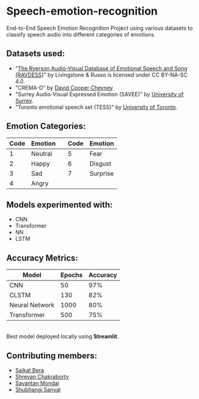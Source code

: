 # Speech-emotion-recognition
End-to-End Speech Emotion Recognition Project using various datasets to classify speech audio into different categories of emotions.

## Datasets used: 
- "[The Ryerson Audio-Visual Database of Emotional Speech and Song (RAVDESS)](https://zenodo.org/records/1188976)" by Livingstone & Russo is licensed under CC BY-NA-SC 4.0.
- "CREMA-D" by [David Cooper Cheyney](https://github.com/CheyneyComputerScience/CREMA-D)
- "Surrey Audio-Visual Expressed Emotion (SAVEE)" by [University of Surrey](http://kahlan.eps.surrey.ac.uk/savee/Database.html).
- "Toronto emotional speech set (TESS)" by [University of Toronto](https://tspace.library.utoronto.ca/handle/1807/24487).

## Emotion Categories:
| Code | Emotion |   | Code | Emotion |
|------|---------|:-:|------|---------|
| 1    | Neutral |   | 5    |  Fear   |
| 2    |  Happy  |   | 6    | Disgust |
| 3    |   Sad   |   | 7    |Surprise | 
| 4    |  Angry  |   |      |         |

## Models experimented with:
- CNN
- Transformer
- NN
- LSTM

## Accuracy Metrics:
| Model            | Epochs | Accuracy |
|------------------|--------|----------|
| CNN              | 50     | 97%      | 
| CLSTM            | 130    | 82%      | 
| Neural Network   | 1000   | 80%      |  
| Transformer      | 500    | 75%      |  


<br> Best model deployed locally using **Streamlit**.

## Contributing members:
- [Saikat Bera](https://github.com/berasaikat)
- [Shreyan Chakraborty](https://github.com/shreyanc07)
- [Sayantan Mondal](https://github.com/msayantanm)
- [Shubhangi Sanyal](https://github.com/ShubhangiSanyal)
